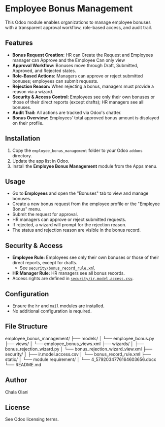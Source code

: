 # Employee Bonus Management

This Odoo module enables organizations to manage employee bonuses with a transparent approval workflow, role-based access, and audit trail.

## Features

- **Bonus Request Creation:** HR can Create the Request and Employees manager can Approve and the Employee Can only view
- **Approval Workflow:** Bonuses move through Draft, Submitted, Approved, and Rejected states.
- **Role-Based Actions:** Managers can approve or reject submitted bonuses; employees can submit requests.
- **Rejection Reason:** When rejecting a bonus, managers must provide a reason via a wizard.
- **Security & Access Control:** Employees see only their own bonuses or those of their direct reports (except drafts); HR managers see all bonuses.
- **Audit Trail:** All actions are tracked via Odoo's chatter.
- **Bonus Overview:** Employees' total approved bonus amount is displayed on their profile.

## Installation

1. Copy the `employee_bonus_management` folder to your Odoo `addons` directory.
2. Update the app list in Odoo.
3. Install the **Employee Bonus Management** module from the Apps menu.

## Usage

- Go to **Employees** and open the "Bonuses" tab to view and manage bonuses.
- Create a new bonus request from the employee profile or the "Employee Bonus" menu.
- Submit the request for approval.
- HR managers can approve or reject submitted requests.
- If rejected, a wizard will prompt for the rejection reason.
- The status and rejection reason are visible in the bonus record.

## Security & Access

- **Employee Rule:** Employees see only their own bonuses or those of their direct reports, except for drafts.
  - See [`security/bonus_record_rule.xml`](security/bonus_record_rule.xml)
- **HR Manager Rule:** HR managers see all bonus records.
- Access rights are defined in [`security/ir.model.access.csv`](security/ir.model.access.csv).

## Configuration

- Ensure the `hr` and `mail` modules are installed.
- No additional configuration is required.

## File Structure

employee_bonus_management/
├── models/
│   └── employee_bonus.py
├── views/
│   └── employee_bonus_views.xml
├── wizards/
│   ├── bonus_rejection_wizard.py
│   └── bonus_rejection_wizard_view.xml
├── security/
│   ├── ir.model.access.csv
│   └── bonus_record_rule.xml
├── static/
│   └── module requirement/
│       └── 4_5792034776164603656.docx
└── README.md

## Author

Chala Olani

## License

See Odoo licensing terms.
